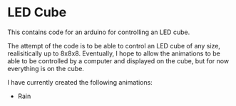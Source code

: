LED Cube
========

This contains code for an arduino for controlling an LED cube.

The attempt of the code is to be able to control an LED cube of any size, realisitically up to 8x8x8.
Eventually, I hope to allow the animations to be able to be controlled by a computer and displayed on the cube, but for now everything is on the cube.

I have currently created the following animations:

 * Rain
